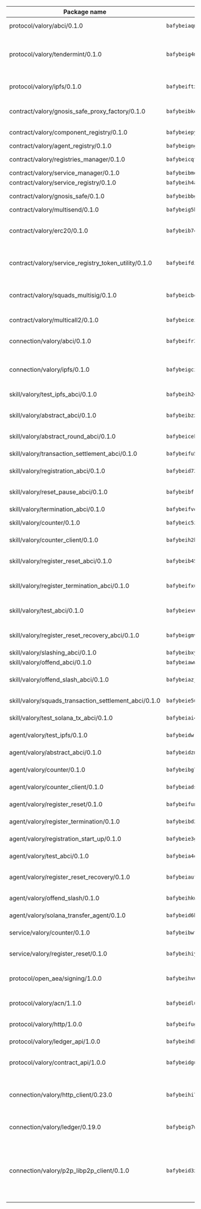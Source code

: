 | Package name                                                  | Package hash                                                  | Description                                                                                                                |
| ------------------------------------------------------------- | ------------------------------------------------------------- | -------------------------------------------------------------------------------------------------------------------------- |
| protocol/valory/abci/0.1.0                                    | `bafybeiaqmp7kocbfdboksayeqhkbrynvlfzsx4uy4x6nohywnmaig4an7u` | A protocol for ABCI requests and responses.                                                                                |
| protocol/valory/tendermint/0.1.0                              | `bafybeig4mi3vmlv5zpbjbfuzcgida6j5f2nhrpedxicmrrfjweqc5r7cra` | A protocol for communication between two AEAs to share tendermint configuration details.                                   |
| protocol/valory/ipfs/0.1.0                                    | `bafybeiftxi2qhreewgsc5wevogi7yc5g6hbcbo4uiuaibauhv3nhfcdtvm` | A protocol specification for IPFS requests and responses.                                                                  |
| contract/valory/gnosis_safe_proxy_factory/0.1.0               | `bafybeibkdn73yvpkuwm3holsunklhzdnuwunhebrwnxkxq25liq36ect4m` | Gnosis Safe proxy factory (GnosisSafeProxyFactory) contract                                                                |
| contract/valory/component_registry/0.1.0                      | `bafybeiepywewigowj533f55orx7oys3kk5lgdc247p2267scqfyp4gnqle` | Component registry contract                                                                                                |
| contract/valory/agent_registry/0.1.0                          | `bafybeignghdk7oqvyg722gz66tbuj2vj4vkatguj4b6lf5fqzqxkktcke4` | Agent registry contract                                                                                                    |
| contract/valory/registries_manager/0.1.0                      | `bafybeicqf5y3kj42ow45hjcmnglose5n7bwpm2zl3ufuuevou24ewmgbde` | Registries Manager contract                                                                                                |
| contract/valory/service_manager/0.1.0                         | `bafybeibmqewfh5wnayopneyv4vx35n5k7loavzmcazyevntdoskw7vasom` | Service Manager contract                                                                                                   |
| contract/valory/service_registry/0.1.0                        | `bafybeih4ao44fkkrdofzcf6d2oem6tx4pjo6g27ang5junmcwtw3w4tyra` | Service Registry contract                                                                                                  |
| contract/valory/gnosis_safe/0.1.0                             | `bafybeibbglwlfvytwcphk6pccdbzubpfh2hmmi2me35bxzic32cepectje` | Gnosis Safe (GnosisSafeL2) contract                                                                                        |
| contract/valory/multisend/0.1.0                               | `bafybeig5byt5urg2d2bsecufxe5ql7f4mezg3mekfleeh32nmuusx66p4y` | MultiSend contract                                                                                                         |
| contract/valory/erc20/0.1.0                                   | `bafybeib7ctk3deleyxayrqvropewefr2muj4kcqe3t3wscak25bjmxnqwe` | The scaffold contract scaffolds a contract to be implemented by the developer.                                             |
| contract/valory/service_registry_token_utility/0.1.0          | `bafybeifdia2y5546tvk6xzxeaqzf2n5n7dutj2hdzbgenxohaqhjtnjqm4` | The scaffold contract scaffolds a contract to be implemented by the developer.                                             |
| contract/valory/squads_multisig/0.1.0                         | `bafybeicbcd72zpxi4amia4a4245u6wnibkuq35mj6gxwto75o2wjul2toi` | The scaffold contract scaffolds a contract to be implemented by the developer.                                             |
| contract/valory/multicall2/0.1.0                              | `bafybeiceiyfwtgr2zqel6krlbditsexzpmsqlfwbedtmj2ojye6yekdcqi` | The MakerDAO multicall2 contract.                                                                                          |
| connection/valory/abci/0.1.0                                  | `bafybeifr35jcajq2lqnj2rd5lueo4g5nysbvbaacdchfecwgtcojqx3mie` | connection to wrap communication with an ABCI server.                                                                      |
| connection/valory/ipfs/0.1.0                                  | `bafybeigcijdbwgdekow5c2ikeltetoteabfp52ewy3xfkd7ygaqbl7j3ke` | A connection responsible for uploading and downloading files from IPFS.                                                    |
| skill/valory/test_ipfs_abci/0.1.0                             | `bafybeih24fqbwjvisbaclk4mhrp6eiuyxvwvdok7nxaid53n3pzswtt2yi` | IPFS e2e testing application.                                                                                              |
| skill/valory/abstract_abci/0.1.0                              | `bafybeibzxex6md6xp5eibvp23cmkk7xgdyd44r5lxhfhlquwe3nb22ujgy` | The abci skill provides a template of an ABCI application.                                                                 |
| skill/valory/abstract_round_abci/0.1.0                        | `bafybeicekn6ifx5mxsxwfttgeuym2wb4uhwrdlvdh4n4nqzxnex6hbxewe` | abstract round-based ABCI application                                                                                      |
| skill/valory/transaction_settlement_abci/0.1.0                | `bafybeifu5n662szykawmvve74rl72ka3uwfianvzxelwhbelmktud4cghe` | ABCI application for transaction settlement.                                                                               |
| skill/valory/registration_abci/0.1.0                          | `bafybeid73eqmuq5mxozsueeoxhe3dmknsalzcesbeosgsyu26caeuflv5u` | ABCI application for common apps.                                                                                          |
| skill/valory/reset_pause_abci/0.1.0                           | `bafybeibfr26mnqm2e7gbqb63m5g5blxsnhtommsm2gzlyg6jwzucupwvoa` | ABCI application for resetting and pausing app executions.                                                                 |
| skill/valory/termination_abci/0.1.0                           | `bafybeifvdpq2qu3r6i55lcyuyk3dk2qk7mq33glhdm7uxdozqjitb47ps4` | Termination skill.                                                                                                         |
| skill/valory/counter/0.1.0                                    | `bafybeic5z3adavbpptndt4bred3jorbnbxphbnqs3ysiwnunkzfb2b4b3e` | The ABCI Counter application example.                                                                                      |
| skill/valory/counter_client/0.1.0                             | `bafybeih2hz7bvltfnlw7cgjrwgjdw3xgejwcnkxry7i6ajcspwcw2hrb3e` | A client for the ABCI counter application.                                                                                 |
| skill/valory/register_reset_abci/0.1.0                        | `bafybeib45zheayyh2t4hmphmkhfphxm7ok3zg2agrtqlzeyajkvt645xtu` | ABCI application for dummy skill that registers and resets                                                                 |
| skill/valory/register_termination_abci/0.1.0                  | `bafybeifxuerbb4es6ggfiftpjv2uy5d3w7glzu6kxvgojjdy426e7svzmq` | ABCI application for dummy skill that registers and resets                                                                 |
| skill/valory/test_abci/0.1.0                                  | `bafybeiev6tedi76ovovz765l5drakmuuadhxydxnwyvvdy6j7zh2vip5jq` | ABCI application for testing the ABCI connection.                                                                          |
| skill/valory/register_reset_recovery_abci/0.1.0               | `bafybeigmvns3ekgzvq2f5gvmkebs3nwcgzeyvjocrdjqlg2l5orsthroba` | ABCI application for dummy skill that registers and resets                                                                 |
| skill/valory/slashing_abci/0.1.0                              | `bafybeibxyz5hcelzirxmzagnb5fteff233q6uxepxdkaiqtnvkqyyi7o3y` | Slashing skill.                                                                                                            |
| skill/valory/offend_abci/0.1.0                                | `bafybeiaww25qzkuokdc5a6e7eya4n2zzw3k2ss2vepkmvrmi7rr2mgcth4` | Offend ABCI application.                                                                                                   |
| skill/valory/offend_slash_abci/0.1.0                          | `bafybeiazjgexobedpt7oblhglwsasluoenm7fuyff5xdghxngnpfsz3e24` | ABCI application used in order to test the slashing abci                                                                   |
| skill/valory/squads_transaction_settlement_abci/0.1.0         | `bafybeie5u6thvjwgttmmqa3i7denffgux5oofbjrozb7y4ywzph42bjxhm` | ABCI application for transaction settlement.                                                                               |
| skill/valory/test_solana_tx_abci/0.1.0                        | `bafybeiai4nxfvv7qxqc3wirpu3nmupmxeln53gsnlekqyw4jki3u4murlu` | SOLANA e2e testing application.                                                                                            |
| agent/valory/test_ipfs/0.1.0                                  | `bafybeidwrvpo2dbkh5p6qc5ek4jkzx2kcb4sj7w5ofjpkziz4p6jpqzzli` | Agent for testing the ABCI connection.                                                                                     |
| agent/valory/abstract_abci/0.1.0                              | `bafybeidzmn64g56kyfb2hwvahk5n76oprwqlmemmtwkcwzg7w36bu2voga` | The abstract ABCI AEA - for testing purposes only.                                                                         |
| agent/valory/counter/0.1.0                                    | `bafybeibg7e354htmil6j54m2mrmdmjkryzmomjqidha6lg6tuakbpv6qka` | The ABCI Counter example as an AEA                                                                                         |
| agent/valory/counter_client/0.1.0                             | `bafybeiadsylwhba5dfn57sbmreoxqu5xxxyafgkktkbcv2pbg7pfxlbe3q` | The ABCI Counter example as an AEA                                                                                         |
| agent/valory/register_reset/0.1.0                             | `bafybeifundwzmufxzf4hbswf4fqlrkhuckjqmm5vwz6zdhp4pei6m2c764` | Register reset to replicate Tendermint issue.                                                                              |
| agent/valory/register_termination/0.1.0                       | `bafybeibd2qheszgj2sjji3oabr3fpnal3tq5trxzhwbc2u22h7rbcehfja` | Register terminate to test the termination feature.                                                                        |
| agent/valory/registration_start_up/0.1.0                      | `bafybeie3gvx5jzkrb7ldzyytoswbu7ncs4tjcmfc4eehzvhvpeffusua6y` | Registration start-up ABCI example.                                                                                        |
| agent/valory/test_abci/0.1.0                                  | `bafybeia4obgl3smbpyku77edar67ne2quyoyhnpi2phxo5nwjuw224lrra` | Agent for testing the ABCI connection.                                                                                     |
| agent/valory/register_reset_recovery/0.1.0                    | `bafybeiaufmyfxdyx67vd4dishp7k2wpas5wfsgoceaetqbecam2fxvof4y` | Agent to showcase hard reset as a recovery mechanism.                                                                      |
| agent/valory/offend_slash/0.1.0                               | `bafybeihkwgfmzgx4heexjjo7gpqjxgy7c2acjcy2spgvmpzqbtagmtwq3q` | Offend and slash to test the slashing feature.                                                                             |
| agent/valory/solana_transfer_agent/0.1.0                      | `bafybeid6bh5lneksevbdmz4avd35jxo4jgsluytbx4rd22fpnu4kj4z5yi` | Register terminate to test the termination feature.                                                                        |
| service/valory/counter/0.1.0                                  | `bafybeibwt4vmeaxsu3d4xhynilh6mqmlw7vlh2nkzusimjgd6fry4aqjgq` | A set of agents incrementing a counter                                                                                     |
| service/valory/register_reset/0.1.0                           | `bafybeihiyqvatqun2b34um3uajhfvne4dftrnwxho2i4fa4d7rwjiuo6gi` | Test and debug tendermint reset mechanism.                                                                                 |
| protocol/open_aea/signing/1.0.0                               | `bafybeihv62fim3wl2bayavfcg3u5e5cxu3b7brtu4cn5xoxd6lqwachasi` | A protocol for communication between skills and decision maker.                                                            |
| protocol/valory/acn/1.1.0                                     | `bafybeidluaoeakae3exseupaea4i3yvvk5vivyt227xshjlffywwxzcxqe` | The protocol used for envelope delivery on the ACN.                                                                        |
| protocol/valory/http/1.0.0                                    | `bafybeifugzl63kfdmwrxwphrnrhj7bn6iruxieme3a4ntzejf6kmtuwmae` | A protocol for HTTP requests and responses.                                                                                |
| protocol/valory/ledger_api/1.0.0                              | `bafybeihdk6psr4guxmbcrc26jr2cbgzpd5aljkqvpwo64bvaz7tdti2oni` | A protocol for ledger APIs requests and responses.                                                                         |
| protocol/valory/contract_api/1.0.0                            | `bafybeidgu7o5llh26xp3u3ebq3yluull5lupiyeu6iooi2xyymdrgnzq5i` | A protocol for contract APIs requests and responses.                                                                       |
| connection/valory/http_client/0.23.0                          | `bafybeihi772xgzpqeipp3fhmvpct4y6e6tpjp4sogwqrnf3wqspgeilg4u` | The HTTP_client connection that wraps a web-based client connecting to a RESTful API specification.                        |
| connection/valory/ledger/0.19.0                               | `bafybeig7woeog4srdby75hpjkmx4rhpkzncbf4h2pm5r6varsp26pf2uhu` | A connection to interact with any ledger API and contract API.                                                             |
| connection/valory/p2p_libp2p_client/0.1.0                     | `bafybeid3xg5k2ol5adflqloy75ibgljmol6xsvzvezebsg7oudxeeolz7e` | The libp2p client connection implements a tcp connection to a running libp2p node as a traffic delegate to send/receive envelopes to/from agents in the DHT. |
